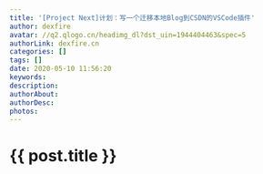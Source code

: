 ```yaml
---
title: '[Project Next]计划：写一个迁移本地Blog到CSDN的VSCode插件'
author: dexfire
avatar: //q2.qlogo.cn/headimg_dl?dst_uin=1944404463&spec=5
authorLink: dexfire.cn
categories: []
tags: []
date: 2020-05-10 11:56:20
keywords:
description:
authorAbout:
authorDesc:
photos:
---
```


# {{ post.title }}
